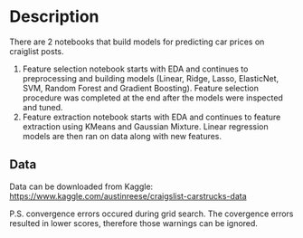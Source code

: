# Description
There are 2 notebooks that build models for predicting car prices on craiglist posts.  
1. Feature selection notebook starts with EDA and continues to preprocessing and building models (Linear, Ridge, Lasso, ElasticNet, SVM, Random Forest and Gradient Boosting).  Feature selection procedure was completed at the end after the models were inspected and tuned.
2. Feature extraction notebook starts with EDA and continues to feature extraction using KMeans and Gaussian Mixture.  Linear regression models are then ran on data along with new features. 

## Data
Data can be downloaded from Kaggle:  https://www.kaggle.com/austinreese/craigslist-carstrucks-data

P.S. convergence errors occured during grid search. The covergence errors resulted in lower scores, therefore those warnings can be ignored.
